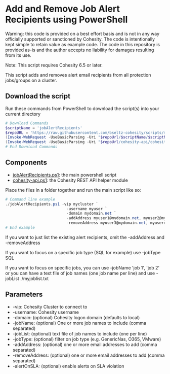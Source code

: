 # Add and Remove Job Alert Recipients using PowerShell

Warning: this code is provided on a best effort basis and is not in any way officially supported or sanctioned by Cohesity. The code is intentionally kept simple to retain value as example code. The code in this repository is provided as-is and the author accepts no liability for damages resulting from its use.

Note: This script requires Cohesity 6.5 or later.

This script adds and removes alert email recipients from all protection jobs/groups on a cluster.

## Download the script

Run these commands from PowerShell to download the script(s) into your current directory

```powershell
# Download Commands
$scriptName = 'jobAlertRecipients'
$repoURL = 'https://raw.githubusercontent.com/bseltz-cohesity/scripts/master/powershell'
(Invoke-WebRequest -UseBasicParsing -Uri "$repoUrl/$scriptName/$scriptName.ps1").content | Out-File "$scriptName.ps1"; (Get-Content "$scriptName.ps1") | Set-Content "$scriptName.ps1"
(Invoke-WebRequest -UseBasicParsing -Uri "$repoUrl/cohesity-api/cohesity-api.ps1").content | Out-File cohesity-api.ps1; (Get-Content cohesity-api.ps1) | Set-Content cohesity-api.ps1
# End Download Commands
```

## Components

* [jobAlertRecipients.ps1](https://raw.githubusercontent.com/bseltz-cohesity/scripts/master/powershell/jobAlertRecipients/jobAlertRecipients.ps1): the main powershell script
* [cohesity-api.ps1](https://raw.githubusercontent.com/bseltz-cohesity/scripts/master/powershell/cohesity-api/cohesity-api.ps1): the Cohesity REST API helper module

Place the files in a folder together and run the main script like so:

```powershell
# Command line example
./jobAlertRecipients.ps1 -vip mycluster `
                           -username myuser `
                           -domain mydomain.net `
                           -addAddress myuser1@mydomain.net, myuser2@mydomain.net `
                           -removeAddress myuser3@mydomain.net, myuser4@mydomain.net
# End example
```

If you want to just list the existing alert recipients, omit the -addAddress and -removeAddress

If you want to focus on a specific job type (SQL for example) use -jobType SQL

If you want to focus on specific jobs, you can use -jobName 'job 1', 'job 2' or you can have a text file of job names (one job name per line) and use -jobList ./myjoblist.txt

## Parameters

* -vip: Cohesity Cluster to connect to
* -username: Cohesity username
* -domain: (optional) Cohesity logon domain (defaults to local)
* -jobName: (optional) One or more job names to include (comma separated)
* -jobList: (optional) text file of job names to include (one per line)
* -jobType: (optional) filter on job type (e.g. GenericNas, O365, VMware)
* -addAddress: (optional) one or more email addresses to add (comma separated)
* -removeAddress: (optional) one or more email addresses to add (comma separated)
* -alertOnSLA: (optional) enable alerts on SLA violation  
